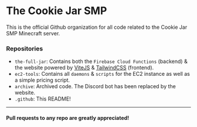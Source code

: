 # The Cookie Jar SMP

This is the official Github organization for all code related to the Cookie Jar SMP Minecraft server.

### Repositories
- `the-full-jar`: Contains both the `Firebase Cloud Functions` (backend) & the website powered by [ViteJS](https://vitejs.dev/) & [TailwindCSS](https://tailwindcss.com/) (frontend). 
- `ec2-tools`: Contains all `daemons` & `scripts` for the EC2 instance as well as a simple pricing script.
- `archive`: Archived code. The Discord bot has been replaced by the website.
- `.github`: This README!

---

#### Pull requests to any repo are greatly appreciated!
